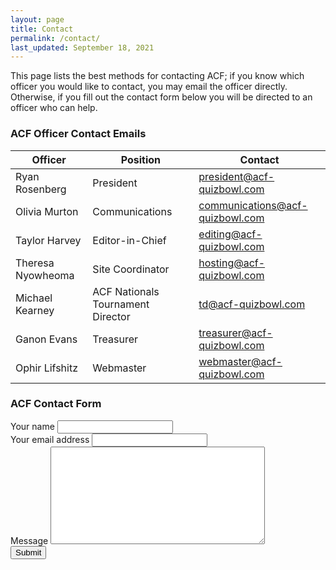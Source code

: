 ```yaml
---
layout: page
title: Contact
permalink: /contact/
last_updated: September 18, 2021
---
```

This page lists the best methods for contacting ACF; if you know which officer you would like to contact, you may email the officer directly. Otherwise, if you fill out the contact form below you will be directed to an officer who can help.

<!-- delete this whole page? -->

### ACF Officer Contact Emails
<table class="member-list">
<thead>
<tr>
<th class="name">Officer</th>
<th class="affiliations">Position</th>
<th class="contributions">Contact</th>
</tr>
</thead>
<tbody>
<tr>
<td>Ryan Rosenberg</td>
<td>President</td>
<td><a href="mailto:president@acf-quizbowl.com">president@acf-quizbowl.com</a></td>
</tr>
<tr>
<td>Olivia Murton</td>
<td>Communications</td>
<td><a href="mailto:communications@acf-quizbowl.com">communications@acf-quizbowl.com</a></td>
</tr>
<tr>
<td>Taylor Harvey</td>
<td>Editor-in-Chief</td>
<td><a href="mailto:editing@acf-quizbowl.com">editing@acf-quizbowl.com</a></td>
</tr>
<tr>
<td>Theresa Nyowheoma</td>
<td>Site Coordinator</td>
<td><a href="mailto:hosting@acf-quizbowl.com">hosting@acf-quizbowl.com</a></td>
</tr>
<tr>
<td>Michael Kearney</td>
<td>ACF Nationals Tournament Director</td>
<td><a href="mailto:td@acf-quizbowl.com">td@acf-quizbowl.com</a></td>
</tr>
<tr>
<td>Ganon Evans</td>
<td>Treasurer</td>
<td><a href="mailto:treasurer@acf-quizbowl.com">treasurer@acf-quizbowl.com</a></td>
</tr>
<tr>
<td>Ophir Lifshitz</td>
<td>Webmaster</td>
<td><a href="mailto:webmaster@acf-quizbowl.com">webmaster@acf-quizbowl.com</a></td>
</tr>
</tbody>
</table>

### ACF Contact Form
<form action="https://getsimpleform.com/messages?form_api_token=e4d71af94ba527340f71acff093ba458" method="post">
  <!-- the redirect_to is optional, the form will redirect to the referrer on submission -->
  <!-- all your input fields here.... -->
  <label for="Name">Your name</label>
  <input type="text" name="Name" /><br>
  <label for="Email">Your email address</label>
  <input type="text" name="Email" /><br>
  <label for="Message">Message</label>
  <textarea name="Message" rows="10" cols="40"></textarea><br>
  <input type="submit" value="Submit" />
</form>
